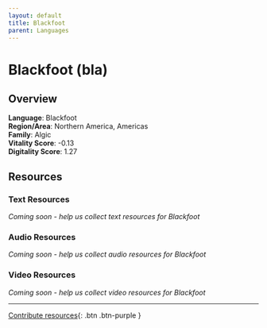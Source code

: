 ```yaml
---
layout: default
title: Blackfoot
parent: Languages
---
```


# Blackfoot (bla)

## Overview

**Language**: Blackfoot  
**Region/Area**: Northern America, Americas  
**Family**: Algic  
**Vitality Score**: -0.13  
**Digitality Score**: 1.27  

## Resources

### Text Resources
*Coming soon - help us collect text resources for Blackfoot*

### Audio Resources
*Coming soon - help us collect audio resources for Blackfoot*

### Video Resources
*Coming soon - help us collect video resources for Blackfoot*

---

[Contribute resources](https://fairtrain.github.io/){: .btn .btn-purple }
